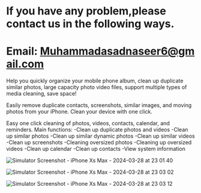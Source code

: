 # If you have any problem,please contact us in the following ways.

# Email: Muhammadasadnaseer6@gmail.com 

Help you quickly organize your mobile phone album, clean up duplicate similar photos, large capacity photo video files, support multiple types of media cleaning, save space!

Easily remove duplicate contacts, screenshots, similar images, and moving photos from your iPhone. Clean your device with one click.

  

Easy one click cleaning of photos, videos, contacts, calendar, and reminders.
Main functions:
-Clean up duplicate photos and videos
-Clean up similar photos
-Clean up similar dynamic photos
-Clean up similar videos
-Clean up screenshots
-Cleaning oversized photos
-Cleaning up oversized videos
-Clean up calendar
-Clean up contacts
-View system information

![Simulator Screenshot - iPhone Xs Max - 2024-03-28 at 23 01 40](https://github.com/nebula2024/BG/assets/165248011/3af39a7c-11f8-4915-95fa-adefa997c586)

![Simulator Screenshot - iPhone Xs Max - 2024-03-28 at 23 03 02](https://github.com/nebula2024/BG/assets/165248011/f1c99874-f404-41ee-bb69-e905237eb12d)

![Simulator Screenshot - iPhone Xs Max - 2024-03-28 at 23 03 12](https://github.com/nebula2024/BG/assets/165248011/04e69a25-2f93-4a06-b371-174f6631479f)
